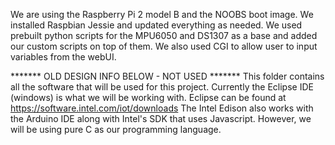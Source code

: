We are using the Raspberry Pi 2 model B and the NOOBS boot image. We installed Raspbian Jessie and updated everything as needed. We used prebuilt python scripts for the MPU6050 and DS1307 as a base and added our custom scripts on top of them. We also used CGI to allow user to input variables from the webUI.

******* OLD DESIGN INFO BELOW - NOT USED *******
This folder contains all the software that will be used for this project. Currently the Eclipse IDE (windows) is what we will be working with. Eclipse can be found at https://software.intel.com/iot/downloads The Intel Edison also works with the Arduino IDE along with Intel's SDK that uses Javascript. However, we will be using pure C as our programming language.
